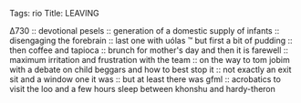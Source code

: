 Tags: rio
Title: LEAVING
  
∆730 :: devotional pesels :: generation of a domestic supply of infants :: disengaging the forebrain :: last one with uólas ™ but first a bit of pudding :: then coffee and tapioca :: brunch for mother's day and then it is farewell :: maximum irritation and frustration with the team :: on the way to tom jobim with a debate on child beggars and how to best stop it :: not exactly an exit sit and a window one it was :: but at least there was gfml :: acrobatics to visit the loo and a few hours sleep between khonshu and hardy-theron  
